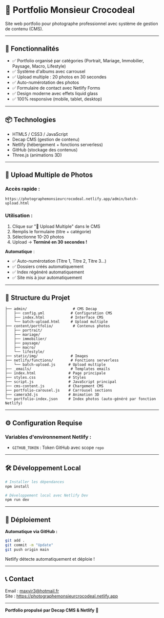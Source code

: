 # 📸 Portfolio Monsieur Crocodeal

Site web portfolio pour photographe professionnel avec système de gestion de contenu (CMS).

---

## 🚀 Fonctionnalités

- ✅ Portfolio organisé par catégories (Portrait, Mariage, Immobilier, Paysage, Macro, Lifestyle)
- ✅ Système d'albums avec carrousel
- ✅ Upload multiple : 20 photos en 30 secondes
- ✅ Auto-numérotation des photos
- ✅ Formulaire de contact avec Netlify Forms
- ✅ Design moderne avec effets liquid glass
- ✅ 100% responsive (mobile, tablet, desktop)

---

## 📦 Technologies

- HTML5 / CSS3 / JavaScript
- Decap CMS (gestion de contenu)
- Netlify (hébergement + fonctions serverless)
- GitHub (stockage des contenus)
- Three.js (animations 3D)

---

## 🎯 Upload Multiple de Photos

### Accès rapide :
`https://photographemonsieurcrocodeal.netlify.app/admin/batch-upload.html`

### Utilisation :
1. Clique sur "📸 Upload Multiple" dans le CMS
2. Remplis le formulaire (titre + catégorie)
3. Sélectionne 10-20 photos
4. Upload → **Terminé en 30 secondes !**

**Automatique** :
- ✅ Auto-numérotation (Titre 1, Titre 2, Titre 3...)
- ✅ Dossiers créés automatiquement
- ✅ Index régénéré automatiquement
- ✅ Site mis à jour automatiquement

---

## 📁 Structure du Projet

```
├── admin/                     # CMS Decap
│   ├── config.yml            # Configuration CMS
│   ├── index.html            # Interface CMS
│   └── batch-upload.html     # Upload multiple
├── content/portfolio/         # Contenus photos
│   ├── portrait/
│   ├── mariage/
│   ├── immobilier/
│   ├── paysage/
│   ├── macro/
│   └── lifestyle/
├── static/img/               # Images
├── netlify/functions/        # Fonctions serverless
│   └── batch-upload.js      # Upload multiple
├── _emails/                  # Templates emails
├── index.html               # Page principale
├── styles.css               # Styles
├── script.js                # JavaScript principal
├── cms-content.js           # Chargement CMS
├── portfolio-carousel.js    # Carrousel sections
├── camera3d.js              # Animation 3D
└── portfolio-index.json     # Index photos (auto-généré par fonction Netlify)
```

---

## ⚙️ Configuration Requise

### Variables d'environnement Netlify :
- `GITHUB_TOKEN` : Token GitHub avec scope `repo`

---

## 🛠️ Développement Local

```bash
# Installer les dépendances
npm install

# Développement local avec Netlify Dev
npm run dev
```

---

## 🚀 Déploiement

**Automatique via GitHub :**
```bash
git add .
git commit -m "Update"
git push origin main
```

Netlify détecte automatiquement et déploie !

---

## 📞 Contact

Email : maxvir3@hotmail.fr  
Site : https://photographemonsieurcrocodeal.netlify.app

---

**Portfolio propulsé par Decap CMS & Netlify** 🚀
